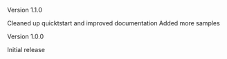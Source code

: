 Version 1.1.0

Cleaned up quicktstart and improved documentation
Added more samples 

Version 1.0.0

Initial release